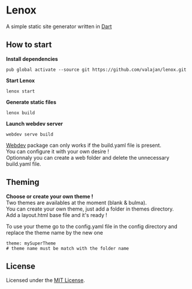 # Lenox
A simple static site generator written in [Dart](https://dart.dev/)

## How to start

**Install dependencies**
```
pub global activate --source git https://github.com/valajan/lenox.git
```

**Start Lenox**
```
lenox start
```

**Generate static files**
```
lenox build
```

**Launch webdev server**

```
webdev serve build
```
[Webdev](https://pub.dev/packages/webdev) package can only works if the build.yaml file is present.  
You can configure it with your own desire !  
Optionnaly you can create a web folder and delete the unnecessary build.yaml file.  

## Theming

**Choose or create your own theme !**  
Two themes are availables at the moment (blank & bulma).  
You can create your own theme, just add a folder in themes directory.  
Add a layout.html base file and it's ready !  

To use your theme go to the config.yaml file in the config directory and replace the theme name by the new one
```
theme: mySuperTheme
# theme name must be match with the folder name
```

## License
Licensed under the [MIT License](https://github.com/valajan/lenox/blob/master/LICENSE).
